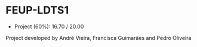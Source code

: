 # FEUP-LDTS1
- Project (60%): 16.70 / 20.00

Project developed by André Vieira, Francisca Guimarães and Pedro Oliveira
